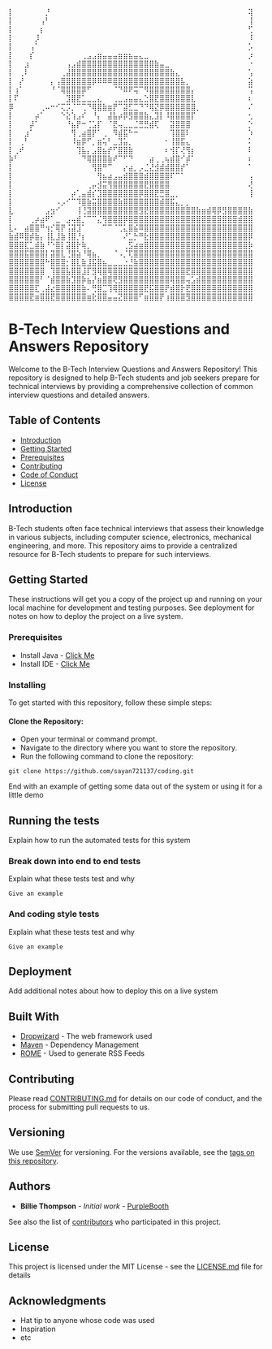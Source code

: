 


⡇⠀⠀⠀⠀⠀⠀⡘⠀⠀⠀⠀⠀⠀⠀⠀⠀⠀⠀⠀⠀⠀⠀⠀⠀⠀⠀⠀⠀⠀⠀⠀⠀⠀⠀⠀⠀⠀⠀⠀⠀⠀⠀⠀⠀⠀⢽
⡇⠀⠀⠀⠀⠀⢠⠃⠀⠀⠀⠀⠀⠀⠀⠀⠀⠀⠀⠀⠀⠀⠀⠀⠀⠀⠀⠀⠀⠀⠀⠀⠀⠀⠀⠀⠀⠀⠀⠀⠀⠀⠀⠀⠀⠀⢸
⡇⠀⠀⠀⠀⠀⡆⠀⠀⠀⠀⠀⠀⠀⠀⠀⠀⠀⠀⠀⠀⠀⠀⠀⠀⠀⠀⠀⠀⠀⠀⠀⠀⠀⠀⠀⠀⠀⠀⠀⠀⠀⠀⠀⠀⠀⢋
⡇⠀⠀⠀⠀⡸⠀⠀⠀⠀⠀⠀⠀⠀⠀⠀⠀⠀⠀⠀⠀⠀⠀⠀⠀⠀⠀⠀⠀⠀⠀⠀⠀⠀⠀⠀⠀⠀⠀⠀⠀⠀⠀⠀⠀⠀⠸
⡇⠀⠀⠀⢠⠁⠀⠀⠀⠀⠀⠀⠀⠀⠀⠀⠀⠀⠀⠀⠀⠀⠀⠀⠀⠀⠀⠀⠀⠀⠀⠀⠀⠀⠀⠀⠀⠀⠀⠀⠀⠀⠀⠀⠀⠀⡡
⡇⠀⠀⠀⡎⠀⠀⠀⠀⠀⠀⠀⠀⠀⢀⣠⣠⣶⣤⣤⣤⣶⣶⣦⣤⣄⣀⠀⠀⠀⠀⠀⠀⠀⠀⠀⠀⠀⠀⠀⠀⠀⠀⠀⠀⠀⡰
⡇⠀⠀⣰⠀⠀⠀⠀⠀⠀⠀⢠⣠⣾⣿⣿⣿⣿⣿⣿⣿⣿⣿⣿⣿⣿⣿⣿⣷⣤⣀⠀⠀⠀⠀⠀⠀⠀⠀⠀⠀⠀⠀⠀⠀⠀⠐
⡇⠀⢀⠇⠀⠀⠀⠀⠀⠀⢀⣼⣿⣿⣿⣿⣿⣿⣿⣿⣿⣿⣿⣿⣿⣿⣿⣿⣿⣿⣿⣷⣄⠀⠀⠀⠀⠀⠀⠀⠀⠀⠀⠀⠀⠀⢡
⡇⠀⡜⠀⠀⠀⠀⠀⡄⢠⣿⣿⣿⣿⣿⣿⡿⠿⠿⠿⣿⣿⣿⣿⣿⣿⣿⣿⣿⣿⣿⣿⣿⣧⡀⠀⠀⠀⠀⠀⠀⠀⠀⠀⠀⠀⣵
⡇⢰⠁⠀⠀⠀⠀⠀⠘⠈⢿⣿⣿⣿⡿⠋⠀⠀⠀⠀⠈⠙⠿⠟⢭⠉⠻⣿⣿⣿⣿⣿⣿⣿⣿⡄⠀⠀⠀⠀⠀⠀⠀⠀⠀⠀⢩
⡇⠏⠀⠀⠀⠀⠀⠀⠀⠀⠀⣹⣿⣟⣁⣀⣀⣄⠀⠀⢀⣀⣠⣤⣤⣄⣑⣿⣟⣿⣿⣿⣿⣿⣿⣇⠀⠀⠀⠀⠀⠀⠀⠀⠀⠀⠆
⡿⠀⠀⠀⠀⠀⢀⠤⠒⠊⢍⡩⡈⠉⢉⠙⢿⣿⣷⣶⡟⠉⣽⣋⣉⠙⠙⢿⣝⡿⣿⣿⣿⣿⣿⣿⡀⠀⠀⠀⠀⠀⠀⠀⠀⠀⠌
⡇⠀⠀⠀⠀⡴⠁⠀⠀⠀⠑⣕⢱⣠⠎⠀⠘⡄⠀⣼⣧⡴⡿⣻⣿⣿⣷⣄⣹⡇⠸⣿⣿⣿⣿⡏⠀⠀⠀⠀⠀⠀⠀⠀⠀⠀⢂
⡇⠀⠀⠀⡼⠁⠀⠀⠀⠀⠀⠘⣦⡟⠒⢈⣡⡏⠀⠈⣟⢤⣀⣀⣈⣛⣛⣾⢏⠀⠀⣽⣿⣿⣿⠀⠀⠀⠀⠀⠀⠀⠀⠀⠀⠀⡑
⡇⠀⠀⣰⠁⠀⠀⠀⠀⠀⠀⠀⢻⢀⣴⣿⡟⠁⢀⠀⠻⣾⣯⠓⠒⠀⠀⠀⠀⠀⠀⢹⣿⣿⠇⠀⠀⠀⠀⠀⠀⠀⠀⠀⠀⠀⠱
⡇⠀⢀⠃⠀⠀⠀⠀⠀⠀⠀⠀⠸⣶⡿⠋⡀⣶⢥⠃⣀⣹⣥⡀⠀⠀⠀⠀⠀⠀⠂⢸⣿⣯⣄⠀⠀⠀⠀⠀⠀⠀⠀⠀⠀⠀⠅
⡇⢀⠞⠀⠀⠀⠀⠀⠀⠀⠀⠀⠀⢹⣧⡄⣠⣿⣦⡞⠋⣿⣿⣷⠀⠀⠀⠀⠀⠀⠆⢺⡏⢜⢻⡆⠀⠀⠀⠀⠀⠀⠀⠀⠀⠀⠇
⡷⠃⠀⠀⠀⠀⠀⠀⠀⠀⠀⠀⠀⠀⠙⢿⣿⣿⣿⣷⠞⠉⠋⠙⠀⠀⠀⣴⢀⢀⢦⣾⣿⠊⡾⠁⠀⠀⠀⠀⠀⠀⠀⠀⠀⠀⠆
⡇⠀⠀⠀⠀⠀⠀⠀⠀⠀⠀⠀⠀⠀⠀⠀⢻⣿⠛⠉⠀⠀⡔⣴⡀⡠⣈⣜⣺⣾⣾⣿⣿⡞⠁⠀⠀⠀⠀⠀⠀⠀⠀⠀⠀⠀⠁
⡇⠀⠀⠀⠀⠀⠀⠀⠀⠀⠀⠀⠀⠀⠀⠀⠀⢻⣦⣴⣠⣤⣾⣿⣿⣿⣾⣿⣿⣿⣿⠏⠉⠁⠀⠀⠀⠀⠀⠀⠀⠀⠀⠀⠀⠀⢠
⡇⠀⠀⠀⠀⠀⠀⠀⠀⠀⠀⠀⠀⠀⠀⢀⡤⣺⣭⢻⣿⣿⣿⣿⣿⣿⣟⣿⣿⣿⣿⠀⠀⠀⠀⠀⠀⠀⠀⠀⠀⠀⠀⠀⠀⠀⢜
⡇⠀⠀⠀⠀⠀⠀⠀⠀⠀⠀⠀⡴⢁⣤⣾⡎⣹⣿⣿⣿⣿⣿⣿⣿⡿⣿⣿⣟⣛⣿⣀⡀⠀⠀⠀⠀⠀⠀⠀⠀⠀⠀⠀⠀⠀⢸
⡇⠀⠀⠀⠀⠀⠀⠀⠀⠠⡠⠊⠉⠹⣿⣷⣭⣿⣿⣿⣿⣷⣿⣿⣿⣿⣿⣿⣿⣾⣿⣯⣄⡀⡀⠀⠀⠀⠀⠀⠀⠀⠀⠀⠀⠀⠀
⣇⠀⠀⠀⠀⠀⠀⣠⣲⠊⠀⠀⠀⢸⢘⣽⣿⣿⣿⣿⣿⣿⣿⣿⣿⣻⣟⣿⣿⣿⣿⣿⣿⣿⣿⣿⣷⣶⣾⢿⡿⣻⣿⣿⣿⣿⣷
⡇⠀⠀⠀⢀⡴⣴⠟⠁⣀⠀⣠⢤⣾⡈⠉⠉⣌⢻⣿⣿⣿⡿⣿⣿⣿⣿⣿⣿⣿⣿⣿⣿⣿⣿⣿⣿⣿⣿⣿⣿⣿⣿⣿⣾⣿⣿
⣇⠄⠀⣴⣿⣿⠛⢲⡊⢿⡟⢨⣽⣹⠁⠀⠀⠀⠉⠉⠈⢉⣅⣿⣮⠿⣿⣿⣿⣿⣿⣿⣿⣿⣿⣿⣿⣿⣿⣿⣿⣿⣿⣿⣿⣿⣿
⣷⣾⠿⣿⡾⣷⡄⢸⣇⣸⣷⢸⣿⡘⡆⠀⠀⠀⠀⠀⠀⠀⠜⣁⡓⠛⣗⣿⣿⣿⣿⣿⣿⣿⣿⣿⣿⣿⣿⣿⣿⣿⣿⣿⣿⣿⡿
⣿⣿⣿⣏⣁⣾⣷⠘⠑⣿⡇⣽⣿⡗⢷⡀⠀⠀⠀⠀⠀⠀⢀⣫⣴⣶⣿⣿⣿⣿⣿⣿⣿⣿⣿⣿⣿⣿⣿⣿⣿⣿⣿⣿⣿⣿⡷
⣿⣿⣿⣯⣿⣿⣿⡇⣽⣿⣇⢘⣿⣵⠘⢿⣦⡀⠀⠀⠈⠠⡈⢏⣿⣿⣿⣿⣿⣿⣿⣿⣿⣿⣿⣿⣿⣿⣿⣿⣿⣿⣿⣿⣿⣿⣿
⣿⣿⣿⣿⣿⣿⣿⠓⣿⣿⣿⡂⣿⣇⣷⣸⣯⣿⣦⣀⣀⣀⣐⣘⣷⣿⣿⣿⣿⣿⣿⣿⣿⣿⣿⣿⣿⣿⣿⣿⣿⣿⣿⣿⣿⣿⣿
⣿⣿⣿⣿⣿⣿⣿⠀⢹⣿⣿⣧⣿⣿⣸⡏⣻⢿⣿⢿⣿⣿⣿⣿⣿⣿⣿⣿⣿⣿⣿⣿⣿⣿⣟⣿⣿⣿⣿⣿⣿⣿⣿⣿⣿⣿⣿
⣿⣿⣿⣿⣿⣿⠃⠈⣾⣿⣿⣷⣹⣿⡷⣦⡜⣶⣿⣿⢟⣻⣿⣿⣿⣿⣿⣿⣿⣿⣿⢿⣿⣿⢤⣡⣾⣿⣿⣿⣿⣿⣿⣿⣿⣿⣿
⣿⣿⣿⣿⣿⣏⢀⣼⣔⣿⣿⣿⣿⣿⣷⠄⢛⣿⣉⢹⢿⣿⣿⣿⣿⣿⣟⣯⣿⣿⡟⣾⣿⡗⣟⣿⣿⣿⣿⣿⣿⣿⣿⣿⣿⣿⣿
⣿⣿⣿⣿⣟⣶⣿⣿⣟⣿⣿⣿⣿⣿⣿⣶⣗⣿⣿⣤⣤⣝⣿⣿⣿⠋⣶⣿⣿⡟⢰⣿⣿⣿⣻⣿⣿⣿⣿⣿⣿⣿⣿⣿⣿⣿⣿




# B-Tech Interview Questions and Answers Repository

Welcome to the B-Tech Interview Questions and Answers Repository! This repository is designed to help B-Tech students and job seekers prepare for technical interviews by providing a comprehensive collection of common interview questions and detailed answers.

## Table of Contents

- [Introduction](java/JVM.md)
- [Getting Started](java/JVM.md)
- [Prerequisites](java/JVM.md)
- [Contributing](java/JVM.md)
- [Code of Conduct](java/JVM.md)
- [License](java/JVM.md)


## Introduction

B-Tech students often face technical interviews that assess their knowledge in various subjects, including computer science, electronics, mechanical engineering, and more. This repository aims to provide a centralized resource for B-Tech students to prepare for such interviews.

## Getting Started

These instructions will get you a copy of the project up and running on your local machine for development and testing purposes. See deployment for notes on how to deploy the project on a live system.

### Prerequisites

- Install Java - <a href="">Click Me</a>
- Install IDE - <a href="https://www.jetbrains.com/idea/download/?section=windows">Click Me</a>

### Installing

To get started with this repository, follow these simple steps:

#### Clone the Repository:
- Open your terminal or command prompt.
- Navigate to the directory where you want to store the repository.
- Run the following command to clone the repository:


```
git clone https://github.com/sayan721137/coding.git

```



End with an example of getting some data out of the system or using it for a little demo

## Running the tests

Explain how to run the automated tests for this system

### Break down into end to end tests

Explain what these tests test and why

```
Give an example
```

### And coding style tests

Explain what these tests test and why

```
Give an example
```

## Deployment

Add additional notes about how to deploy this on a live system

## Built With

* [Dropwizard](http://www.dropwizard.io/1.0.2/docs/) - The web framework used
* [Maven](https://maven.apache.org/) - Dependency Management
* [ROME](https://rometools.github.io/rome/) - Used to generate RSS Feeds

## Contributing

Please read [CONTRIBUTING.md](https://gist.github.com/PurpleBooth/b24679402957c63ec426) for details on our code of conduct, and the process for submitting pull requests to us.

## Versioning

We use [SemVer](http://semver.org/) for versioning. For the versions available, see the [tags on this repository](https://github.com/your/project/tags). 

## Authors

* **Billie Thompson** - *Initial work* - [PurpleBooth](https://github.com/PurpleBooth)

See also the list of [contributors](https://github.com/your/project/contributors) who participated in this project.

## License

This project is licensed under the MIT License - see the [LICENSE.md](LICENSE.md) file for details

## Acknowledgments

* Hat tip to anyone whose code was used
* Inspiration
* etc



